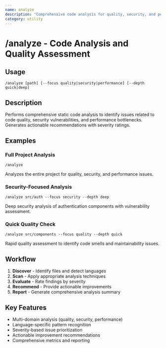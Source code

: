 ```yaml
---
name: analyze
description: "Comprehensive code analysis for quality, security, and performance assessment"
category: utility
---
```


# /analyze - Code Analysis and Quality Assessment

## Usage
```
/analyze [path] [--focus quality|security|performance] [--depth quick|deep]
```

## Description
Performs comprehensive static code analysis to identify issues related to code quality, security vulnerabilities, and performance bottlenecks. Generates actionable recommendations with severity ratings.

## Examples

### Full Project Analysis
```
/analyze
```
Analyzes the entire project for quality, security, and performance issues.

### Security-Focused Analysis
```
/analyze src/auth --focus security --depth deep
```
Deep security analysis of authentication components with vulnerability assessment.

### Quick Quality Check
```
/analyze src/components --focus quality --depth quick
```
Rapid quality assessment to identify code smells and maintainability issues.

## Workflow
1. **Discover** - Identify files and detect languages
2. **Scan** - Apply appropriate analysis techniques
3. **Evaluate** - Rate findings by severity
4. **Recommend** - Provide actionable improvements
5. **Report** - Generate comprehensive analysis summary

## Key Features
- Multi-domain analysis (quality, security, performance)
- Language-specific pattern recognition
- Severity-based issue prioritization
- Actionable improvement recommendations
- Comprehensive metrics and reporting